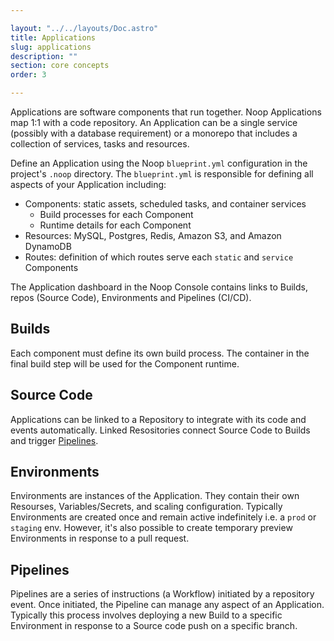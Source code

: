 ```yaml
---

layout: "../../layouts/Doc.astro"
title: Applications
slug: applications
description: ""
section: core concepts
order: 3

---
```



Applications are software components that run together. Noop Applications map 1:1 with a code repository. An Application can be a single service (possibly with a database requirement) or a monorepo that includes a collection of services, tasks and resources.

Define an Application using the Noop `blueprint.yml` configuration in the project's `.noop` directory. The `blueprint.yml` is responsible for defining all aspects of your Application including:

- Components: static assets, scheduled tasks, and container services
  - Build processes for each Component
  - Runtime details for each Component
- Resources: MySQL, Postgres, Redis, Amazon S3, and Amazon DynamoDB
- Routes: definition of which routes serve each `static` and `service` Components

The Application dashboard in the Noop Console contains links to Builds, repos (Source Code), Environments and Pipelines (CI/CD).

## Builds

Each component must define its own build process. The container in the final build step will be used for the Component runtime.

## Source Code

Applications can be linked to a Repository to integrate with its code and events automatically. Linked Resositories connect Source Code to Builds and trigger [Pipelines](/docs/pipelines/).

## Environments

Environments are instances of the Application. They contain their own Resourses, Variables/Secrets, and scaling configuration. Typically Environments are created once and remain active indefinitely i.e. a `prod` or `staging` env. However, it's also possible to create temporary preview Environments in response to a pull request.

## Pipelines

Pipelines are a series of instructions (a Workflow) initiated by a repository event. Once initiated, the Pipeline can manage any aspect of an Application. Typically this process involves deploying a new Build to a specific Environment in response to a Source code push on a specific branch.

